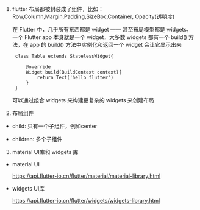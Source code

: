 1. flutter 布局都被封装成了组件，比如：Row,Column,Margin,Padding,SizeBox,Container, Opacity(透明度)



   在 Flutter 中，几乎所有东西都是 widget —— 甚至布局模型都是 widgets，一个 Flutter app 本身就是一个 widget，大多数 widgets 都有一个 build() 方法，在 app 的 build() 方法中实例化和返回一个 widget 会让它显示出来

        class Table extends StatelessWidget{

            @override
            Widget build(BuildContext context){
                return Text('hello flutter')
            }
        }

   可以通过组合 widgets 来构建更复杂的 widgets 来创建布局

2. 布局组件

+ child: 只有一个子组件，例如center

+ children: 多个子组件

3. material UI库和 widgets 库

+ material UI

    https://api.flutter-io.cn/flutter/material/material-library.html

+ widgets UI库

  https://api.flutter-io.cn/flutter/widgets/widgets-library.html